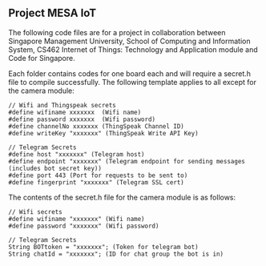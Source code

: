 ## Project MESA IoT

The following code files are for a project in collaboration between Singapore Management University, School of Computing and Information System, CS462 Internet of Things: Technology and Application module and Code for Singapore. 

Each folder contains codes for one board each and will require a secret.h file to compile successfully. The following template applies to all except for the camera module: 

```
// Wifi and Thingspeak secrets
#define wifiname xxxxxxx  (Wifi name)
#define password xxxxxxx  (Wifi password)
#define channelNo xxxxxxx (ThingSpeak Channel ID)
#define writeKey "xxxxxxx" (ThingSpeak Write API Key)

// Telegram Secrets
#define host "xxxxxxx" (Telegram host)
#define endpoint "xxxxxxx" (Telegram endpoint for sending messages (includes bot secret key))
#define port 443 (Port for requests to be sent to)
#define fingerprint "xxxxxxx" (Telegram SSL cert)
```

The contents of the secret.h file for the camera module is as follows:
```
// Wifi secrets
#define wifiname "xxxxxxx" (Wifi name)
#define password "xxxxxxx" (Wifi password)

// Telegram Secrets
String BOTtoken = "xxxxxxx"; (Token for telegram bot)
String chatId = "xxxxxxx"; (ID for chat group the bot is in)
```